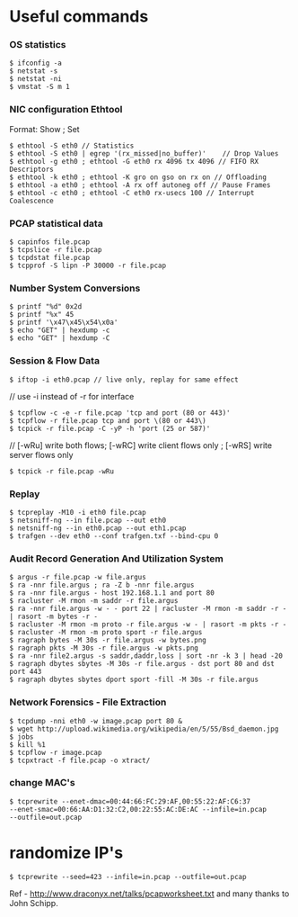 # Useful commands
### OS statistics
```
$ ifconfig -a
$ netstat -s
$ netstat -ni
$ vmstat -S m 1
```
### NIC configuration Ethtool
Format:
Show            ;           Set 
```
$ ethtool -S eth0 // Statistics
$ ethtool -S eth0 | egrep '(rx_missed|no_buffer)'    // Drop Values  
$ ethtool -g eth0 ; ethtool -G eth0 rx 4096 tx 4096 // FIFO RX Descriptors
$ ethtool -k eth0 ; ethtool -K gro on gso on rx on // Offloading
$ ethtool -a eth0 ; ethtool -A rx off autoneg off // Pause Frames
$ ethtool -c eth0 ; ethtool -C eth0 rx-usecs 100 // Interrupt Coalescence 
```
### PCAP statistical data
```
$ capinfos file.pcap
$ tcpslice -r file.pcap
$ tcpdstat file.pcap
$ tcpprof -S lipn -P 30000 -r file.pcap
```
### Number System Conversions
```
$ printf "%d" 0x2d
$ printf "%x" 45
$ printf '\x47\x45\x54\x0a'
$ echo "GET" | hexdump -c 
$ echo "GET" | hexdump -C 
```
### Session & Flow Data
```
$ iftop -i eth0.pcap // live only, replay for same effect
```
// use -i instead of -r for interface
```
$ tcpflow -c -e -r file.pcap 'tcp and port (80 or 443)'
$ tcpflow -r file.pcap tcp and port \(80 or 443\)
$ tcpick -r file.pcap -C -yP -h 'port (25 or 587)'
```
// [-wRu] write both flows; [-wRC] write client flows only ; [-wRS] write server flows only
```
$ tcpick -r file.pcap -wRu 
```

### Replay
```
$ tcpreplay -M10 -i eth0 file.pcap
$ netsniff-ng --in file.pcap --out eth0
$ netsniff-ng --in eth0.pcap --out eth1.pcap
$ trafgen --dev eth0 --conf trafgen.txf --bind-cpu 0
```
### Audit Record Generation And Utilization System
```
$ argus -r file.pcap -w file.argus
$ ra -nnr file.argus ; ra -Z b -nnr file.argus
$ ra -nnr file.argus - host 192.168.1.1 and port 80
$ racluster -M rmon -m saddr -r file.argus
$ ra -nnr file.argus -w - - port 22 | racluster -M rmon -m saddr -r - | rasort -m bytes -r -
$ racluster -M rmon -m proto -r file.argus -w - | rasort -m pkts -r - 
$ racluster -M rmon -m proto sport -r file.argus
$ ragraph bytes -M 30s -r file.argus -w bytes.png
$ ragraph pkts -M 30s -r file.argus -w pkts.png
$ ra -nnr file2.argus -s saddr,daddr,loss | sort -nr -k 3 | head -20
$ ragraph dbytes sbytes -M 30s -r file.argus - dst port 80 and dst port 443
$ ragraph dbytes sbytes dport sport -fill -M 30s -r file.argus
```
### Network Forensics - File Extraction
```
$ tcpdump -nni eth0 -w image.pcap port 80 &
$ wget http://upload.wikimedia.org/wikipedia/en/5/55/Bsd_daemon.jpg
$ jobs
$ kill %1
$ tcpflow -r image.pcap
$ tcpxtract -f file.pcap -o xtract/
```

### change MAC's
```
$ tcprewrite --enet-dmac=00:44:66:FC:29:AF,00:55:22:AF:C6:37
--enet-smac=00:66:AA:D1:32:C2,00:22:55:AC:DE:AC --infile=in.pcap
--outfile=out.pcap
```
# randomize IP's
```
$ tcprewrite --seed=423 --infile=in.pcap --outfile=out.pcap
```
Ref - http://www.draconyx.net/talks/pcapworksheet.txt and many thanks to John Schipp.

